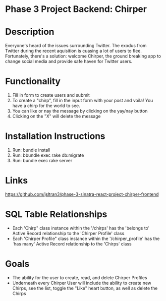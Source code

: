 # Phase 3 Project Backend: Chirper

# Description
Everyone's heard of the issues surrounding Twitter. The exodus from Twitter during the recent aquisition is cuasing a lot of users to flee. Fortunately, there's a solution: welcome Chirper, the ground breaking app to change social media and provide safe haven for Twitter users. 

# Functionality 
1. Fill in form to create users and submit
2. To create a "chirp", fill in the input form with your post and voila! You have a chirp for the world to see. 
3. You can like or nay the message by clicking on the yay/nay button
4. Clicking on the "X" will delete the message

# Installation Instructions
1. Run: bundle install
2. Run: bbundle exec rake db:migrate
3. Run: bundle exec rake server

# Links
https://github.com/jsltran3/phase-3-sinatra-react-project-chirper-frontend

# SQL Table Relationships
- Each 'Chirp" class instance within the '/chirps' has the 'belongs to' Active Record relationship to the 'Chirper Profile' class
- Each 'Chirper Profile" class instance within the '/chirper_profile' has the 'has many' Active Record relationship to the 'Chirps' class

# Goals
- The ability for the user to create, read, and delete Chirper Profiles
- Underneath every Chirper User will include the ability to create new Chirps, see the list, toggle the "Like" heart button, as well as delete the Chirps
